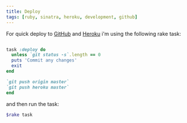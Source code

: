 ```yaml
---
title: Deploy
tags: [ruby, sinatra, heroku, development, github]
---
```


For quick deploy to [GitHub](http://www.github.com) and [Heroku](http://www.heroku.com) i'm using the following rake task:

``` ruby

task :deploy do
  unless `git status -s`.length == 0
  puts 'Commit any changes'
  exit
end

`git push origin master`
`git push heroku master`
end
```
and then run the task:

``` ruby
$rake task
```


